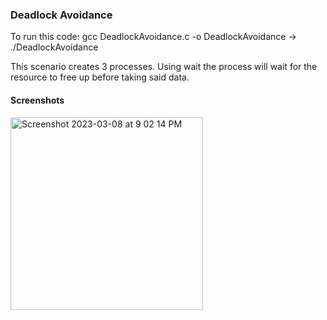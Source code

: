 ### Deadlock Avoidance

To run this code: gcc DeadlockAvoidance.c -o DeadlockAvoidance -> ./DeadlockAvoidance

This scenario creates 3 processes. Using wait the process will wait for the
resource to free up before taking said data.

#### Screenshots
<img width="308" alt="Screenshot 2023-03-08 at 9 02 14 PM" src="https://user-images.githubusercontent.com/68131997/223913672-e8611555-d409-4de6-b985-4ce1f3bb2989.png">
